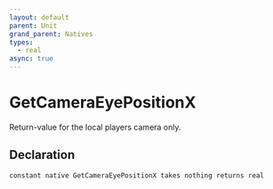 ```yaml
---
layout: default
parent: Unit
grand_parent: Natives
types:
  - real
async: true
---
```


# GetCameraEyePositionX
Return-value for the local players camera only.

## Declaration

```
constant native GetCameraEyePositionX takes nothing returns real
```